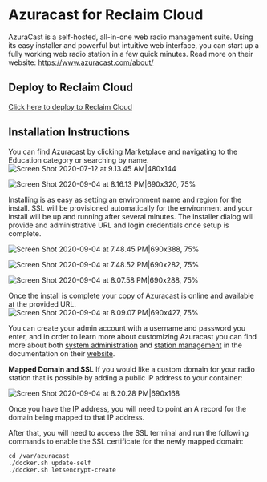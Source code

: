 # Azuracast for Reclaim Cloud
AzuraCast is a self-hosted, all-in-one web radio management suite. Using its easy installer and powerful but intuitive web interface, you can start up a fully working web radio station in a few quick minutes. Read more on their website: https://www.azuracast.com/about/

## Deploy to Reclaim Cloud
[Click here to deploy to Reclaim Cloud](https://app.my.reclaim.cloud/?app=azuracast)

## Installation Instructions
You can find Azuracast by clicking Marketplace and navigating to the Education category or searching by name.
![Screen Shot 2020-07-12 at 9.13.45 AM|480x144](upload://ciTVzAuU1OScVz9ZHqoPFI7XOII.png) 

![Screen Shot 2020-09-04 at 8.16.13 PM|690x320, 75%](https://community.reclaimhosting.com/uploads/default/optimized/2X/3/3ecc9be22c4bc2775368b5e8ae551aaaf3d960c5_2_517x240.png) 

Installing is as easy as setting an environment name and region for the install. SSL will be provisioned automatically for the environment and your install will be up and running after several minutes. The installer dialog will provide and administrative URL and login credentials once setup is complete.

![Screen Shot 2020-09-04 at 7.48.45 PM|690x388, 75%](https://community.reclaimhosting.com/uploads/default/optimized/2X/c/c66e2b9bbee1aaa46ba225d6508e78aca3d030e3_2_517x291.jpeg) 

![Screen Shot 2020-09-04 at 7.48.52 PM|690x282, 75%](https://community.reclaimhosting.com/uploads/default/optimized/2X/1/1b247ff52393dfa46b39bf792d0c2f98708ed805_2_517x211.png) 

![Screen Shot 2020-09-04 at 8.07.58 PM|690x288, 75%](https://community.reclaimhosting.com/uploads/default/optimized/2X/e/e40323d5381b6cb60749c9a8e5b93f307c633335_2_517x216.png) 

Once the install is complete your copy of Azuracast is online and available at the provided URL.
![Screen Shot 2020-09-04 at 8.09.07 PM|690x427, 75%](https://community.reclaimhosting.com/uploads/default/optimized/2X/9/969ca71a34895f5eb21425b98f38e7b308ad1ffa_2_517x320.jpeg) 

You can create your admin account with a username and password you enter, and in order to learn more about customizing Azuracast you can find more about both [system administration](https://www.azuracast.com/administration/) and [station management](https://www.azuracast.com/station-management/) in the documentation on their [website](https://www.azuracast.com/).

**Mapped Domain and SSL**
If you would like a custom domain for your radio station that is possible by adding a public IP address to your container:

![Screen Shot 2020-09-04 at 8.20.28 PM|690x168](https://community.reclaimhosting.com/uploads/default/optimized/2X/a/a4a0a837db4773f1f73812991ffe710e5a7b2df7_2_690x168.png) 

Once you have the IP address, you will need to point an A record for the domain being mapped to that IP address.

After that, you will need to access the SSL terminal and run the following commands to enable the SSL certificate for the newly mapped domain:
```
cd /var/azuracast
./docker.sh update-self
./docker.sh letsencrypt-create
```
